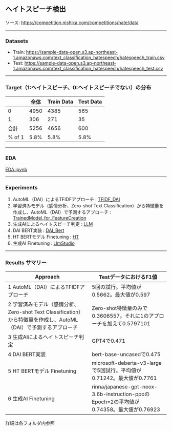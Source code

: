 ## ヘイトスピーチ検出
ソース: https://competition.nishika.com/competitions/hate/data

***
### Datasets
- Train: https://sample-data-open.s3.ap-northeast-1.amazonaws.com/text_classification_hatespeech/hatespeech_train.csv
- Test: https://sample-data-open.s3.ap-northeast-1.amazonaws.com/text_classification_hatespeech/hatespeech_test.csv

***
### Target（1:ヘイトスピーチ、0:ヘイトスピーチでない）の分布
|       | 全体 | Train Data | Test Data |
|-------|------|------------|-----------|
| 0 | 4950 | 4385       | 565       |
| 1  | 306  | 271        | 35        |
| 合計  | 5256 | 4656       | 600       |
| % of 1 | 5.8% | 5.8%       | 5.8%      |
  
***
### EDA
[EDA.ipynb](EDA.ipynb)
  
***
### Experiments
1. AutoML（DAI）によるTFIDFアプローチ : [TFIDF_DAI](./TFIDF_DAI)
2. 学習済みモデル（感情分析、Zero-shot Text Classification）から特徴量を作成し、AutoML（DAI）で予測するアプローチ : [TrainedModel_for_FeatureCreation](./TrainedModel_for_FeatureCreation)
3. 生成AIによるヘイトスピーチ判定 : [LLM](./LLM)
4. DAI BERT実装 : [DAI_Bert](./DAI_Bert)
5. HT BERTモデル Finetuning : [HT](./HT)
6. 生成AI Finetuning : [LlmStudio](./LlmStudio)

***
### Results サマリー

| Approach                                                                 | TestデータにおけるF1値                                                         |
|--------------------------------------------------------------------------|--------------------------------------------------------------------------------|
| 1 AutoML（DAI）によるTFIDFアプローチ                                      | 5回の試行。平均値が0.5662。最大値が0.597                                      |
| 2 学習済みモデル（感情分析、Zero-shot Text Classification）から特徴量を作成し、AutoML（DAI）で予測するアプローチ | Zero-shot特徴量のみで0.3606557。それに1のアプローチを加えて0.5797101         |
| 3 生成AIによるヘイトスピーチ判定                                          | GPT4で0.471                                                                    |
| 4 DAI BERT実装                                                            | bert-base-uncasedで0.475                                                      |
| 5 HT BERTモデル Finetuning                                                | microsoft-deberta-v3-largeで5回試行。平均値が0.71242。最大値が0.7761          |
| 6 生成AI Finetuning                                                       | rinna/japanese-gpt-neox-3.6b-instruction-ppoのEpoch=2の平均値が0.74358。最大値が0.76923 |

詳細は各フォルダ内参照


